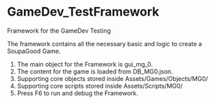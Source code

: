 # GameDev_TestFramework

Framework for the GameDev Testing

The framework contains all the necessary basic and logic to create a SoupaGood Game. 

1. The main object for the Framework is gui_mg_0.
2. The content for the game is loaded from DB_MG0.json.
3. Supporting core objects stored inside Assets/Games/Objects/MG0/
4. Supporting core scripts stored inside Assets/Scripts/MG0/
5. Press F6 to run and debug the Framework.
